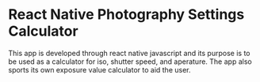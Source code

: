 # React Native Photography Settings Calculator
 This app is developed through react native javascript and its purpose is to be used as a calculator for iso, shutter speed, and aperature. The app also sports its own exposure value calculator to aid the user.   
